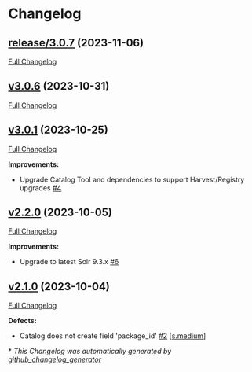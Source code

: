 # Changelog

## [release/3.0.7](https://github.com/NASA-PDS/registry-pds3-catalog/tree/release/3.0.7) (2023-11-06)

[Full Changelog](https://github.com/NASA-PDS/registry-pds3-catalog/compare/v3.0.6...release/3.0.7)

## [v3.0.6](https://github.com/NASA-PDS/registry-pds3-catalog/tree/v3.0.6) (2023-10-31)

[Full Changelog](https://github.com/NASA-PDS/registry-pds3-catalog/compare/v3.0.1...v3.0.6)

## [v3.0.1](https://github.com/NASA-PDS/registry-pds3-catalog/tree/v3.0.1) (2023-10-25)

[Full Changelog](https://github.com/NASA-PDS/registry-pds3-catalog/compare/v2.2.0...v3.0.1)

**Improvements:**

- Upgrade Catalog Tool and dependencies to support Harvest/Registry upgrades [\#4](https://github.com/NASA-PDS/registry-pds3-catalog/issues/4)

## [v2.2.0](https://github.com/NASA-PDS/registry-pds3-catalog/tree/v2.2.0) (2023-10-05)

[Full Changelog](https://github.com/NASA-PDS/registry-pds3-catalog/compare/v2.1.0...v2.2.0)

**Improvements:**

- Upgrade to latest Solr 9.3.x [\#6](https://github.com/NASA-PDS/registry-pds3-catalog/issues/6)

## [v2.1.0](https://github.com/NASA-PDS/registry-pds3-catalog/tree/v2.1.0) (2023-10-04)

[Full Changelog](https://github.com/NASA-PDS/registry-pds3-catalog/compare/02afba57097509d1452b4ac360c2a6a569abd8d9...v2.1.0)

**Defects:**

- Catalog does not create field 'package\_id' [\#2](https://github.com/NASA-PDS/registry-pds3-catalog/issues/2) [[s.medium](https://github.com/NASA-PDS/registry-pds3-catalog/labels/s.medium)]



\* *This Changelog was automatically generated by [github_changelog_generator](https://github.com/github-changelog-generator/github-changelog-generator)*
